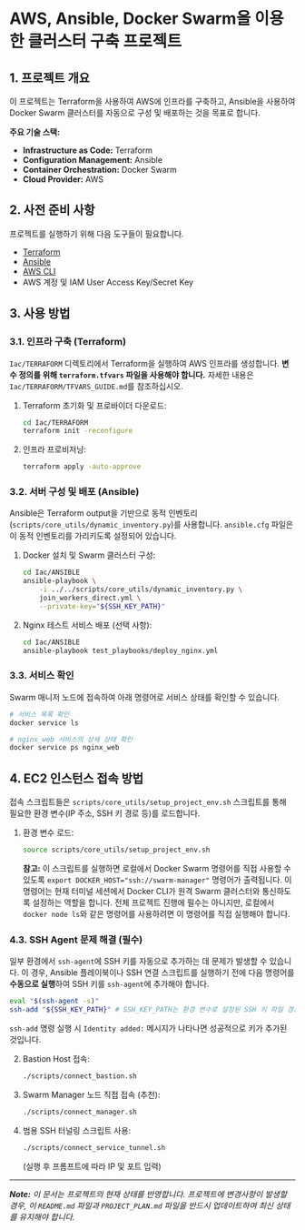 # AWS, Ansible, Docker Swarm을 이용한 클러스터 구축 프로젝트

## 1. 프로젝트 개요

이 프로젝트는 Terraform을 사용하여 AWS에 인프라를 구축하고, Ansible을 사용하여 Docker Swarm 클러스터를 자동으로 구성 및 배포하는 것을 목표로 합니다.

**주요 기술 스택:**
*   **Infrastructure as Code:** Terraform
*   **Configuration Management:** Ansible
*   **Container Orchestration:** Docker Swarm
*   **Cloud Provider:** AWS

## 2. 사전 준비 사항

프로젝트를 실행하기 위해 다음 도구들이 필요합니다.

*   [Terraform](https://www.terraform.io/downloads.html)
*   [Ansible](https://docs.ansible.com/ansible/latest/installation_guide/intro_installation.html)
*   [AWS CLI](https://aws.amazon.com/cli/)
*   AWS 계정 및 IAM User Access Key/Secret Key

## 3. 사용 방법

### 3.1. 인프라 구축 (Terraform)

`Iac/TERRAFORM` 디렉토리에서 Terraform을 실행하여 AWS 인프라를 생성합니다. **변수 정의를 위해 `terraform.tfvars` 파일을 사용해야 합니다.** 자세한 내용은 `Iac/TERRAFORM/TFVARS_GUIDE.md`를 참조하십시오.

1.  Terraform 초기화 및 프로바이더 다운로드:
    ```bash
    cd Iac/TERRAFORM
    terraform init -reconfigure
    ```
2.  인프라 프로비저닝:
    ```bash
    terraform apply -auto-approve
    ```

### 3.2. 서버 구성 및 배포 (Ansible)

Ansible은 Terraform output을 기반으로 동적 인벤토리(`scripts/core_utils/dynamic_inventory.py`)를 사용합니다. `ansible.cfg` 파일은 이 동적 인벤토리를 가리키도록 설정되어 있습니다.

1.  Docker 설치 및 Swarm 클러스터 구성:
    ```bash
    cd Iac/ANSIBLE
    ansible-playbook \
        -i ../../scripts/core_utils/dynamic_inventory.py \
        join_workers_direct.yml \
        --private-key="${SSH_KEY_PATH}"
    ```
2.  Nginx 테스트 서비스 배포 (선택 사항):
    ```bash
    cd Iac/ANSIBLE
    ansible-playbook test_playbooks/deploy_nginx.yml
    ```

### 3.3. 서비스 확인

Swarm 매니저 노드에 접속하여 아래 명령어로 서비스 상태를 확인할 수 있습니다.

```bash
# 서비스 목록 확인
docker service ls

# nginx_web 서비스의 상세 상태 확인
docker service ps nginx_web
```

## 4. EC2 인스턴스 접속 방법

접속 스크립트들은 `scripts/core_utils/setup_project_env.sh` 스크립트를 통해 필요한 환경 변수(IP 주소, SSH 키 경로 등)를 로드합니다.

1.  환경 변수 로드:
    ```bash
    source scripts/core_utils/setup_project_env.sh
    ```
    **참고:** 이 스크립트를 실행하면 로컬에서 Docker Swarm 명령어를 직접 사용할 수 있도록 `export DOCKER_HOST="ssh://swarm-manager"` 명령어가 출력됩니다. 이 명령어는 현재 터미널 세션에서 Docker CLI가 원격 Swarm 클러스터와 통신하도록 설정하는 역할을 합니다. 전체 프로젝트 진행에 필수는 아니지만, 로컬에서 `docker node ls`와 같은 명령어를 사용하려면 이 명령어를 직접 실행해야 합니다.

### 4.3. SSH Agent 문제 해결 (필수)

일부 환경에서 `ssh-agent`에 SSH 키를 자동으로 추가하는 데 문제가 발생할 수 있습니다. 이 경우, Ansible 플레이북이나 SSH 연결 스크립트를 실행하기 전에 다음 명령어를 **수동으로 실행**하여 SSH 키를 `ssh-agent`에 추가해야 합니다.

```bash
eval "$(ssh-agent -s)"
ssh-add "${SSH_KEY_PATH}" # SSH_KEY_PATH는 환경 변수로 설정된 SSH 키 파일 경로입니다.
```

`ssh-add` 명령 실행 시 `Identity added:` 메시지가 나타나면 성공적으로 키가 추가된 것입니다.

2.  Bastion Host 접속:
    ```bash
    ./scripts/connect_bastion.sh
    ```
3.  Swarm Manager 노드 직접 접속 (추천):
    ```bash
    ./scripts/connect_manager.sh
    ```
4.  범용 SSH 터널링 스크립트 사용:
    ```bash
    ./scripts/connect_service_tunnel.sh
    ```
    (실행 후 프롬프트에 따라 IP 및 포트 입력)

---

***Note:*** *이 문서는 프로젝트의 현재 상태를 반영합니다. 프로젝트에 변경사항이 발생할 경우, 이 `README.md` 파일과 `PROJECT_PLAN.md` 파일을 반드시 업데이트하여 최신 상태를 유지해야 합니다.*
